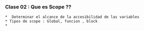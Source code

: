 ### Clase 02 : Que es Scope ??

    *  Determinar el alcance de la accesibilidad de las variables
    * Tipos de scope : Global, funcion , block
    *
